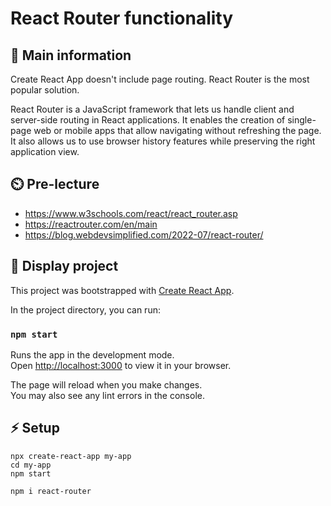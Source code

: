 # React Router functionality

## 🦉 Main information

Create React App doesn't include page routing. React Router is the most popular solution.

React Router is a JavaScript framework that lets us handle client and server-side routing in React applications. It enables the creation of single-page web or mobile apps that allow navigating without refreshing the page. It also allows us to use browser history features while preserving the right application view.


## ⏲️ Pre-lecture

- https://www.w3schools.com/react/react_router.asp
- https://reactrouter.com/en/main
- https://blog.webdevsimplified.com/2022-07/react-router/

## 🦊 Display project

This project was bootstrapped with [Create React App](https://github.com/facebook/create-react-app).

In the project directory, you can run:

### `npm start`

Runs the app in the development mode.\
Open [http://localhost:3000](http://localhost:3000) to view it in your browser.

The page will reload when you make changes.\
You may also see any lint errors in the console.

## ⚡ Setup

```
npx create-react-app my-app
cd my-app
npm start
```

```
npm i react-router
```


